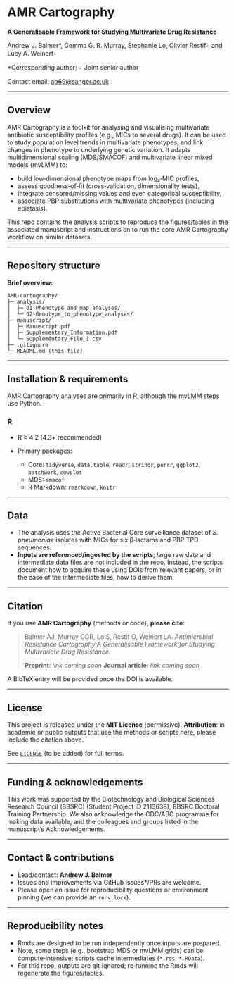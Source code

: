 
# AMR Cartography

**A Generalisable Framework for Studying Multivariate Drug Resistance**

Andrew J. Balmer\*, Gemma G. R. Murray, Stephanie Lo, Olivier Restif⍅ and Lucy A. Weinert⍅

\*Corresponding author; ⍅ Joint senior author

Contact email: ab69@sanger.ac.uk

---

## Overview

AMR Cartography is a toolkit for analysing and visualising multivariate antibiotic susceptibility profiles (e.g., MICs to several drugs). It can be used to study population level trends in multivariate phenotypes, and link changes in phenotype to underlying genetic variation. It adapts multidimensional scaling (MDS/SMACOF) and multivariate linear mixed models (mvLMM) to:

* build low‑dimensional phenotype maps from log₂‑MIC profiles,
* assess goodness‑of‑fit (cross‑validation, dimensionality tests),
* integrate censored/missing values and even categorical susceptibility,
* associate PBP substitutions with multivariate phenotypes (including epistasis).

This repo contains the analysis scripts to reproduce the figures/tables in the associated manuscript and instructions on to run the core AMR Cartography workflow on similar datasets.

---

## Repository structure

**Brief overview:**

```
AMR-cartography/
├─ analysis/
│  ├─ 01-Phenotype_and_map_analyses/
│  └─ 02-Genotype_to_phenotype_analyses/
├─ manuscript/
│  ├─ Manuscript.pdf
│  ├─ Supplementary_Information.pdf
│  └─ Supplementary_File_1.csv
├─ .gitignore
└─ README.md (this file)
```

---

## Installation & requirements

AMR Cartography analyses are primarily in R, although the mvLMM steps use Python.

### R

* R ≥ 4.2 (4.3+ recommended)
* Primary packages:

  * Core: `tidyverse`, `data.table`, `readr`, `stringr`, `purrr`, `ggplot2`, `patchwork`, `cowplot`
  * MDS: `smacof`
  * R Markdown: `rmarkdown`, `knitr`

---

## Data

* The analysis uses the Active Bacterial Core surveillance dataset of *S. pneumoniae* isolates with MICs for six β‑lactams and PBP TPD sequences.
* **Inputs are referenced/ingested by the scripts**; large raw data and intermediate data files are not included in the repo. Instead, the scripts document how to acquire these using DOIs from relevant papers, or in the case of the intermediate files, how to derive them.

---

## Citation

If you use **AMR Cartography** (methods or code), **please cite**:

> Balmer AJ, Murray GGR, Lo S, Restif O, Weinert LA. *Antimicrobial Resistance Cartography:A Generalisable Framework for Studying Multivariate Drug Resistance*.
>
> **Preprint**: *link coming soon*
> **Journal article**: *link coming soon*

A BibTeX entry will be provided once the DOI is available.

---

## License

This project is released under the **MIT License** (permissive).
**Attribution**: in academic or public outputs that use the methods or scripts here, please include the citation above.

See [`LICENSE`](#) (to be added) for full terms.

---

## Funding & acknowledgements

This work was supported by the Biotechnology and Biological Sciences Research Council (BBSRC) (Student Project ID 2113638), BBSRC Doctoral Training Partnership.
We also acknowledge the CDC/ABC programme for making data available, and the colleagues and groups listed in the manuscript’s Acknowledgements.

---

## Contact & contributions

* Lead/contact: **Andrew J. Balmer**
* Issues and improvements via GitHub Issues*/PRs are welcome.
* Please open an issue for reproducibility questions or environment pinning (we can provide an `renv.lock`).

---

## Reproducibility notes

* Rmds are designed to be run independently once inputs are prepared.
* Note, some steps (e.g., bootstrap MDS or mvLMM grids) can be compute‑intensive; scripts cache intermediates (`*.rds`, `*.RData`).
* For this repo, outputs are git‑ignored; re‑running the Rmds will regenerate the figures/tables.
